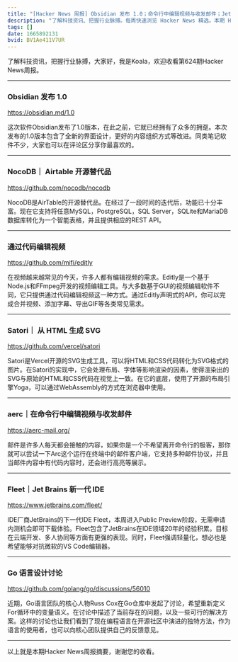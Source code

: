 ```yaml
---
title: "[Hacker News 周报] Obsidian 发布 1.0；命令行中编辑视频与收发邮件；Jet Brains 新一代 IDE 公测"
description: "了解科技资讯、把握行业脉搏。每周快速浏览 Hacker News 精选。本期 Hacker Newsletter 地址：https://mailchi.mp/hackernewsletter/624"
tags: []
date: 1665892131
bvid: BV1Ae411V7UR
---
```

了解科技资讯，把握行业脉搏，大家好，我是Koala，欢迎收看第624期Hacker News周报。

---

### Obsidian 发布 1.0

https://obsidian.md/1.0

这次软件Obsidian发布了1.0版本，在此之前，它就已经拥有了众多的拥趸。本次发布的1.0版本包含了全新的界面设计，更好的内容组织方式等改进。同类笔记软件不少，大家也可以在评论区分享你最喜欢的。

---

### NocoDB｜ Airtable 开源替代品

https://github.com/nocodb/nocodb

NocoDB是AirTable的开源替代品。在经过了一段时间的迭代后，功能已十分丰富。现在它支持将任意MySQL，PostgreSQL，SQL Server，SQLite和MariaDB数据库转化为一个智能表格，并且提供相应的REST API。

---

### 通过代码编辑视频

https://github.com/mifi/editly

在视频越来越常见的今天，许多人都有编辑视频的需求。Editly是一个基于Node.js和FFmpeg开发的视频编辑工具。与大多数基于GUI的视频编辑软件不同，它只提供通过代码编辑视频这一种方式。通过Editly声明式的API，你可以完成合并视频、添加字幕、导出GIF等各类常见需求。

---

### Satori｜ 从 HTML 生成 SVG

https://github.com/vercel/satori

Satori是Vercel开源的SVG生成工具，可以将HTML和CSS代码转化为SVG格式的图片。在Satori的实现中，它会处理布局、字体等影响渲染的因素，使得渲染出的SVG与原始的HTML和CSS代码在视觉上一致。在它的底层，使用了开源的布局引擎Yoga，可以通过WebAssembly的方式在浏览器中使用。

---

### aerc｜在命令行中编辑视频与收发邮件

https://aerc-mail.org/

邮件是许多人每天都会接触的内容，如果你是一个不希望离开命令行的极客，那你就可以尝试一下Arc这个运行在终端中的邮件客户端，它支持多种邮件协议，并且当邮件内容中有代码内容时，还会进行高亮等展示。

---

### Fleet｜Jet Brains 新一代 IDE

https://www.jetbrains.com/fleet/

IDE厂商JetBrains的下一代IDE Fleet，本周进入Public Preview阶段，无需申请内测机会即可下载体验。Fleet包含了JetBrains在IDE领域20年的经验积累。目标在云端开发、多人协同等方面有更强的表现。同时，Fleet强调轻量化，想必也是希望能够对抗微软的VS Code编辑器。

---

### Go 语言设计讨论

https://github.com/golang/go/discussions/56010

近期，Go语言团队的核心人物Russ Cox在Go仓库中发起了讨论，希望重新定义For循环中的变量语义。在讨论中描述了当前存在的问题，以及一些可行的解决方案。这样的讨论也让我们看到了现在编程语言在开源社区中演进的独特方法，作为语言的使用者，也可以向核心团队提供自己的反馈意见。

---

以上就是本期Hacker News周报摘要，谢谢您的收看。



